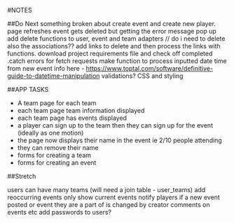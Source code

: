 #NOTES

##Do Next
something broken about create event and create new player. page refreshes
event gets deleted but getting the error message pop up
add delete functions to user, event and team adapters // do i need to delete also the associations??
add links to delete and then process the links with functions.
download project requirements file and check off completed
.catch errors for fetch requests
make function to process inputted date time from new event info here - https://www.toptal.com/software/definitive-guide-to-datetime-manipulation
validations?
CSS and styling


##APP TASKS
- A team page for each team
- each team page team information displayed
- each team page has events displayed
- a player can sign up to the team then they can sign up for the event (ideally as one motion)
- the page now displays their name in the event ie 2/10 people attending
- they can remove their name
- forms for creating a team
- forms for creating an event

##Stretch

users can have many teams (will need a join table - user_teams)
add reoccurring events
only show current events
notify players if a new event posted or event they are a part of is changed by creator
comments on events etc
add passwords to users?